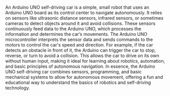 An Arduino UNO self-driving car is a simple, small robot that uses an Arduino UNO board as its control center to navigate autonomously. It relies on sensors like ultrasonic distance sensors, infrared sensors, or sometimes cameras to detect objects around it and avoid collisions. These sensors continuously feed data to the Arduino UNO, which processes the information and determines the car’s movements. The Arduino UNO microcontroller interprets the sensor data and sends commands to the motors to control the car's speed and direction. For example, if the car detects an obstacle in front of it, the Arduino can trigger the car to stop, reverse, or turn to avoid a collision. This allows the car to drive on its own without human input, making it ideal for learning about robotics, automation, and basic principles of autonomous navigation. In essence, the Arduino UNO self-driving car combines sensors, programming, and basic mechanical systems to allow for autonomous movement, offering a fun and educational way to understand the basics of robotics and self-driving technology.
